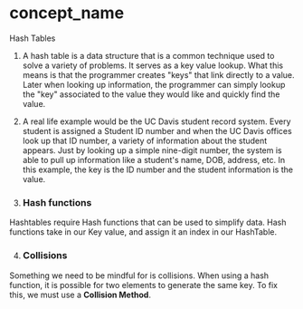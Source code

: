 <!--title={HashTable Concept}-->
# concept_name
Hash Tables

1. A hash table is a data structure that is a common technique used to solve a variety of problems. 
It serves as a key value lookup.
What this means is that the programmer creates "keys" that link directly to a value. 
Later when looking up information, the programmer can simply lookup the "key" associated to the value they would like and quickly find the value.

2. A real life example would be the UC Davis student record system. 
Every student is assigned a Student ID number and when the UC Davis offices look up that ID number, a variety of information about the student appears.
Just by looking up a simple nine-digit number, the system is able to pull up information like a student's name, DOB, address, etc. 
In this example, the key is the ID number and the student information is the value. 

3. ### Hash functions
Hashtables require Hash functions that can be used to simplify data. Hash functions take in our Key value, and assign it an index in our HashTable. 

4. ### Collisions 
Something we need to be mindful for is collisions. When using a hash function, it is possible for two elements to generate the same key. To fix this, we must use a **Collision Method**. 

